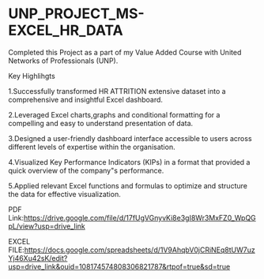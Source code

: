 # UNP_PROJECT_MS-EXCEL_HR_DATA

Completed this Project as a part of my Value Added Course with United Networks of Professionals (UNP). 

Key Highlihgts


1.Successfully  transformed HR ATTRITION extensive dataset into a comprehensive and insightful Excel dashboard.

2.Leveraged Excel charts,graphs and conditional formatting for a compelling and easy to understand presentation of data.

3.Designed a user-friendly dashboard interface accessible to users across different levels of expertise within the organisation.

4.Visualized Key Performance Indicators (KIPs) in a format that provided a quick overview of the company"s performance.

5.Applied relevant Excel functions and formulas to optimize and structure the data for effective  visualization.

PDF Link:https://drive.google.com/file/d/17fUgVGnyvKi8e3gI8Wr3MxFZ0_WpQGpL/view?usp=drive_link

EXCEL FILE:https://docs.google.com/spreadsheets/d/1V9AhqbV0jCRiNEq8tUW7uzYj46Xu42sK/edit?usp=drive_link&ouid=108174574808306821787&rtpof=true&sd=true
 


